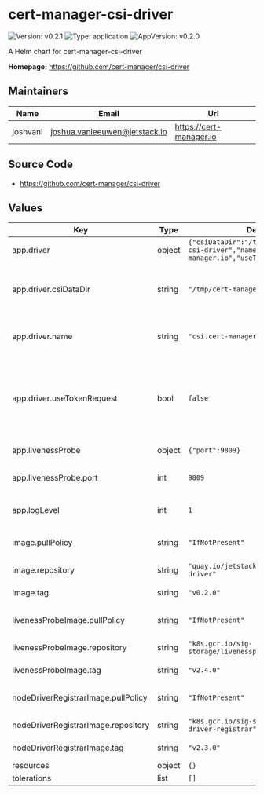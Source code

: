 # cert-manager-csi-driver

![Version: v0.2.1](https://img.shields.io/badge/Version-v0.2.1-informational?style=flat-square) ![Type: application](https://img.shields.io/badge/Type-application-informational?style=flat-square) ![AppVersion: v0.2.0](https://img.shields.io/badge/AppVersion-v0.2.0-informational?style=flat-square)

A Helm chart for cert-manager-csi-driver

**Homepage:** <https://github.com/cert-manager/csi-driver>

## Maintainers

| Name | Email | Url |
| ---- | ------ | --- |
| joshvanl | <joshua.vanleeuwen@jetstack.io> | <https://cert-manager.io> |

## Source Code

* <https://github.com/cert-manager/csi-driver>

## Values

| Key | Type | Default | Description |
|-----|------|---------|-------------|
| app.driver | object | `{"csiDataDir":"/tmp/cert-manager-csi-driver","name":"csi.cert-manager.io","useTokenRequest":false}` | Options for CSI driver |
| app.driver.csiDataDir | string | `"/tmp/cert-manager-csi-driver"` | Configures the hostPath directory that the driver will write and mount volumes from. |
| app.driver.name | string | `"csi.cert-manager.io"` | Name of the driver which will be registered with Kubernetes. |
| app.driver.useTokenRequest | bool | `false` | If enabled, will use CSI token request for creating CertificateRequests. CertificateRequests will be created via mounting pod's service accounts. |
| app.livenessProbe | object | `{"port":9809}` | Options for the liveness container. |
| app.livenessProbe.port | int | `9809` | The port that will expose the livness of the csi-driver |
| app.logLevel | int | `1` | Verbosity of cert-manager-csi-driver logging. |
| image.pullPolicy | string | `"IfNotPresent"` | Kubernetes imagePullPolicy on csi-driver. |
| image.repository | string | `"quay.io/jetstack/cert-manager-csi-driver"` | Target image repository. |
| image.tag | string | `"v0.2.0"` | Target image version tag. |
| livenessProbeImage.pullPolicy | string | `"IfNotPresent"` | Kubernetes imagePullPolicy on liveness probe. |
| livenessProbeImage.repository | string | `"k8s.gcr.io/sig-storage/livenessprobe"` | Target image repository. |
| livenessProbeImage.tag | string | `"v2.4.0"` | Target image version tag. |
| nodeDriverRegistrarImage.pullPolicy | string | `"IfNotPresent"` | Kubernetes imagePullPolicy on node-driver. |
| nodeDriverRegistrarImage.repository | string | `"k8s.gcr.io/sig-storage/csi-node-driver-registrar"` | Target image repository. |
| nodeDriverRegistrarImage.tag | string | `"v2.3.0"` | Target image version tag. |
| resources | object | `{}` |  |
| tolerations | list | `[]` |  |

